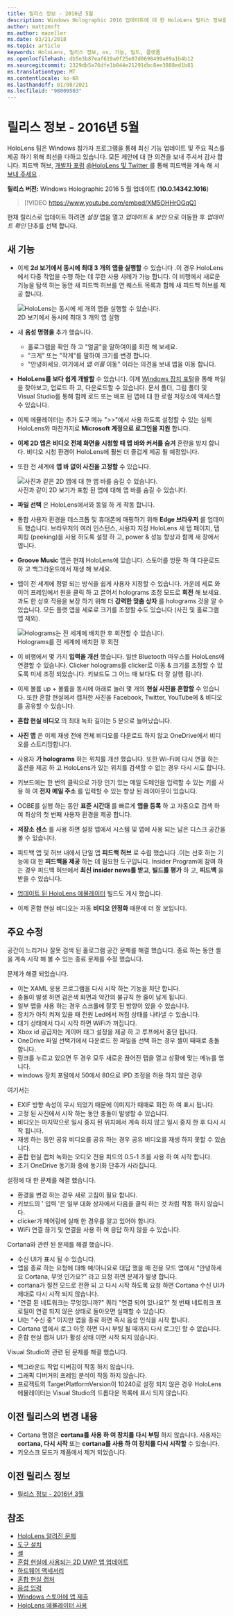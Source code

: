 ```yaml
---
title: 릴리스 정보 - 2016년 5월
description: Windows Holographic 2016 업데이트에 대 한 HoloLens 릴리스 정보를 최신 상태로 유지 합니다.
author: mattzmsft
ms.author: mazeller
ms.date: 03/21/2018
ms.topic: article
keywords: HoloLens, 릴리스 정보, os, 기능, 빌드, 플랫폼
ms.openlocfilehash: db5e3b87eaf619a0f25e07d0698499a89a1b4b12
ms.sourcegitcommit: 2329db5a76dfe1b844e21291dbc8ee3888ed1b81
ms.translationtype: MT
ms.contentlocale: ko-KR
ms.lasthandoff: 01/08/2021
ms.locfileid: "98009503"
---
```

# <a name="release-notes---may-2016"></a>릴리스 정보 - 2016년 5월

HoloLens 팀은 Windows 참가자 프로그램을 통해 최신 기능 업데이트 및 주요 픽스를 제공 하기 위해 최선을 다하고 있습니다. 모든 제안에 대 한 의견을 보내 주셔서 감사 합니다. 피드백 허브, [개발자 포럼](https://forums.hololens.com) [ @HoloLens 및 Twitter ](https://twitter.com/hololens)를 통해 피드백을 계속 해 서 [보내 주세요](https://docs.microsoft.com/windows/mixed-reality/give-us-feedback) .

**릴리스 버전:** Windows Holographic 2016 5 월 업데이트 (**10.0.14342.1016**)

>[!VIDEO https://www.youtube.com/embed/XM5OHHrOGqQ]

현재 릴리스로 업데이트 하려면 *설정* 앱을 열고 *업데이트 & 보안* 으로 이동한 후 *업데이트 확인* 단추를 선택 합니다.

## <a name="new-features"></a>새 기능

* 이제 **2d 보기에서 동시에 최대 3 개의 앱을 실행할** 수 있습니다 .이 경우 HoloLens에서 다중 작업을 수행 하는 데 무한 사용 사례가 가능 합니다. 이 비행에서 새로운 기능을 탐색 하는 동안 새 피드백 허브를 연 퀘스트 목록과 함께 새 피드백 허브를 제공 합니다.

  ![HoloLens는 동시에 세 개의 앱을 실행할 수 있습니다.](images/img-3625-400px.jpg)<br>
  2D 보기에서 동시에 최대 3 개의 앱 실행

* 새 **음성 명령을** 추가 했습니다.
   * 홀로그램을 확인 하 고 "얼굴"을 말하여이를 회전 해 보세요.
   * "크게" 또는 "작게"를 말하여 크기를 변경 합니다.
   * "안녕하세요. 여기에서 *앱 이름* 이동" 이라는 의견을 보내 앱을 이동 합니다.
* **HoloLens를 보다 쉽게 개발할** 수 있습니다. 이제 [Windows 장치 포털](https://docs.microsoft.com/windows/mixed-reality/develop/platform-capabilities-and-apis/using-the-windows-device-portal)을 통해 파일을 찾아보고, 업로드 하 고, 다운로드할 수 있습니다. 문서 폴더, 그림 폴더 및 Visual Studio를 통해 함께 로드 또는 배포 된 앱에 대 한 로컬 저장소에 액세스할 수 있습니다.
* 이제 에뮬레이터는 추가 도구 메뉴 ">>"에서 사용 하도록 설정할 수 있는 실제 HoloLens와 마찬가지로 **Microsoft 계정으로 로그인을 지원** 합니다.
* **이제 2D 앱은 비디오 전체 화면을 시청할 때 앱 바와 커서를 숨겨** 혼란을 방지 합니다. 비디오 시청 환경이 HoloLens에 훨씬 더 즐겁게 제공 될 예정입니다.
* 또한 전 세계에 **앱 바 없이 사진을 고정할** 수 있습니다.

  ![사진과 같은 2D 앱에 대 한 앱 바를 숨길 수 있습니다.](images/img-3626-400px.jpg)<br>
  사진과 같이 2D 보기가 포함 된 앱에 대해 앱 바를 숨길 수 있습니다.

* **파일 선택** 은 HoloLens에서와 동일 하 게 작동 합니다.
* 통합 사용자 환경을 데스크톱 및 휴대폰에 매핑하기 위해 **Edge 브라우저** 를 업데이트 했습니다. 브라우저의 여러 인스턴스, 사용자 지정 HoloLens 새 탭 페이지, 탭 피킹 (peeking)을 사용 하도록 설정 하 고, power & 성능 향상과 함께 새 창에서 엽니다.
* **Groove Music** 앱은 현재 HoloLens에 있습니다. 스토어를 방문 하 여 다운로드 하 고 백그라운드에서 재생 해 보세요.
* 앱이 전 세계에 정렬 되는 방식을 쉽게 사용자 지정할 수 있습니다. 가운데 세로 와이어 프레임에서 원을 클릭 하 고 끌어서 holograms 조정 모드로 **회전** 해 보세요. 과도 한 상호 작용을 보장 하기 위해 더 **강력한 맞춤 상자** 를 holograms 것을 알 수 있습니다. 모든 플랫 앱을 세로로 크기를 조정할 수도 있습니다 (사진 및 홀로그램 앱 제외).

  ![Holograms는 전 세계에 배치한 후 회전할 수 있습니다.](images/img-3627-400px.jpg)<br>
  Holograms를 전 세계에 배치한 후 회전

* 이 비행에서 몇 가지 **입력을 개선** 했습니다. 일반 Bluetooth 마우스를 HoloLens에 연결할 수 있습니다. Clicker holograms를 clicker로 이동 & 크기를 조정할 수 있도록 미세 조정 되었습니다. 키보드도 그 어느 때 보다도 더 잘 실행 됩니다.
* 이제 볼륨 up + 볼륨을 동시에 아래로 눌러 몇 개의 **현실 사진을 혼합할** 수 있습니다. 또한 혼합 현실에서 캡처한 사진을 Facebook, Twitter, YouTube에 & 비디오를 공유할 수 있습니다.
* **혼합 현실 비디오** 의 최대 녹화 길이는 5 분으로 늘어났습니다.
* **사진 앱** 은 이제 재생 전에 전체 비디오를 다운로드 하지 않고 OneDrive에서 비디오를 스트리밍합니다.
* 사용자 **가 holograms** 하는 위치를 개선 했습니다. 또한 Wi-Fi에 다시 연결 하는 옵션을 제공 하 고 HoloLens가 있는 위치를 검색할 수 없는 경우 다시 시도 합니다.
* 키보드에는 한 번의 클릭으로 가장 인기 있는 메일 도메인을 입력할 수 있는 키를 사용 하 여 **전자 메일 주소** 를 입력할 수 있는 향상 된 레이아웃이 있습니다.
* OOBE를 실행 하는 동안 **표준 시간대** 를 빠르게 **앱을 등록** 하 고 자동으로 검색 하 여 최상의 첫 번째 사용자 환경을 제공 합니다.
* **저장소 센스** 를 사용 하면 설정 앱에서 시스템 및 앱에 사용 되는 남은 디스크 공간을 볼 수 있습니다.
* 피드백 앱 및 허브 내에서 단일 앱 **피드백 허브** 로 수렴 했습니다 .이는 선호 하는 기능에 대 한 **피드백을 제공** 하는 데 필요한 도구입니다. Insider Program에 참여 하는 경우 피드백 허브에서 **최신 insider news를 받고**, **빌드를 평가** 하 고, **피드백** 을 받을 수 있습니다.
* [업데이트 된 HoloLens 에뮬레이터](https://docs.microsoft.com/windows/mixed-reality/develop/install-the-tools) 빌드도 게시 했습니다.
* 이제 혼합 현실 비디오는 자동 **비디오 안정화** 때문에 더 잘 보입니다.

## <a name="major-fixes"></a>주요 수정

공간이 느리거나 잘못 검색 된 홀로그램 공간 문제를 해결 했습니다. 종료 하는 동안 셸을 계속 시작 해 볼 수 있는 종료 문제를 수정 했습니다.

문제가 해결 되었습니다.
* 이는 XAML 응용 프로그램을 다시 시작 하는 기능을 차단 합니다.
* 충돌이 발생 하면 검은색 화면과 약간의 불규칙 한 줄이 남게 됩니다.
* 일부 앱을 사용 하는 경우 스크롤에 잘못 된 방향이 있을 수 있습니다.
* 장치가 아직 켜져 있을 때 전원 Led에서 꺼짐 상태를 나타낼 수 있습니다.
* 대기 상태에서 다시 시작 하면 WiFi가 꺼집니다.
* Xbox id 공급자는 게이머 태그 설정을 제공 하 고 루프에서 중단 됩니다.
* OneDrive 파일 선택기에서 다운로드 한 파일을 선택 하는 경우 셸이 때때로 충돌 합니다.
* 링크를 누르고 있으면 두 경우 모두 새로운 끊어진 탭을 열고 상황에 맞는 메뉴를 엽니다.
* windows 장치 포털에서 50에서 80으로 IPD 조정을 허용 하지 않은 경우

여기서는
* EXIF 방향 속성이 무시 되었기 때문에 이미지가 때때로 회전 하 여 표시 됩니다.
* 고정 된 사진에서 시작 하는 동안 충돌이 발생할 수 있습니다.
* 비디오는 마지막으로 일시 중지 된 위치에서 계속 하지 않고 일시 중지 한 후 다시 시작 됩니다.
* 재생 하는 동안 공유 비디오를 공유 하는 경우 공유 비디오를 재생 하지 못할 수 있습니다.
* 혼합 현실 캡처 녹화는 오디오 전용 피드의 0.5-1 초를 사용 하 여 시작 합니다.
* 초기 OneDrive 동기화 중에 동기화 단추가 사라집니다.

설정에 대 한 문제를 해결 했습니다.
* 환경을 변경 하는 경우 새로 고침이 필요 합니다.
* 키보드의 ' 입력 '은 일부 대화 상자에서 다음을 클릭 하는 것 처럼 작동 하지 않습니다.
* clicker가 페어링에 실패 한 경우를 알고 있어야 합니다.
* WiFi 연결 끊기 및 연결을 사용 하 여 응답 하지 않을 수 있습니다.

Cortana와 관련 된 문제를 해결 했습니다.
* 수신 UI가 표시 될 수 있습니다.
* 앱을 종료 하는 요청에 대해 예/아니요로 대답 했을 때 전용 모드 앱에서 "안녕하세요 Cortana, 무엇 인가요?" 라고 요청 하면 문제가 발생 합니다.
* cortana가 절전 모드로 전환 되 고 다시 시작 하도록 요청 하면 Cortana 수신 UI가 제대로 다시 시작 되지 않습니다.
* "연결 된 네트워크는 무엇입니까?" 쿼리 "연결 되어 있나요?" 첫 번째 네트워크 프로필이 연결 되지 않은 상태로 돌아오면 실패할 수 있습니다.
* UI는 "수신 중" 이지만 앱을 종료 하면 즉시 음성 인식을 시작 합니다.
* Cortana 앱에서 로그 아웃 하면 다시 부팅 될 때까지 다시 로그인 할 수 없습니다.
* 혼합 현실 캡처 UI가 활성 상태 이면 시작 되지 않습니다.

Visual Studio와 관련 된 문제를 해결 했습니다.
* 백그라운드 작업 디버깅이 작동 하지 않습니다.
* 그래픽 디버거의 프레임 분석이 작동 하지 않습니다.
* 프로젝트의 TargetPlatformVersion이 10240로 설정 되지 않은 경우 HoloLens 에뮬레이터는 Visual Studio의 드롭다운 목록에 표시 되지 않습니다.

## <a name="changes-from-previous-release"></a>이전 릴리스의 변경 내용
* Cortana 명령은 **cortana를 사용 하 여 장치를 다시 부팅** 하지 않습니다. 사용자는 **cortana, 다시 시작** 또는 **cortana를 사용 하 여 장치를 다시 시작할** 수 있습니다.
* 키오스크 모드가 제품에서 제거 되었습니다.

## <a name="prior-release-notes"></a>이전 릴리스 정보
* [릴리스 정보 - 2016년 3월](release-notes-march-2016.md)

## <a name="see-also"></a>참조
* [HoloLens 알려진 문제](https://docs.microsoft.com/windows/mixed-reality/hololens-known-issues)
* [도구 설치](https://docs.microsoft.com/windows/mixed-reality/develop/install-the-tools)
* [셸](https://docs.microsoft.com/windows/mixed-reality/discover/navigating-the-windows-mixed-reality-home)
* [혼합 현실에 사용되는 2D UWP 앱 업데이트](https://docs.microsoft.com/windows/mixed-reality/develop/porting-apps/building-2d-apps)
* [하드웨어 액세서리](https://docs.microsoft.com/windows/mixed-reality/discover/hardware-accessories)
* [혼합 현실 캡처](https://docs.microsoft.com/windows/mixed-reality/mixed-reality-capture)
* [음성 입력 ](https://docs.microsoft.com/windows/mixed-reality/design/voice-input)
* [Windows 스토어에 앱 제출](https://docs.microsoft.com/windows/mixed-reality/distribute/submitting-an-app-to-the-microsoft-store)
* [HoloLens 에뮬레이터 사용](https://docs.microsoft.com/windows/mixed-reality/develop/platform-capabilities-and-apis/using-the-hololens-emulator)
